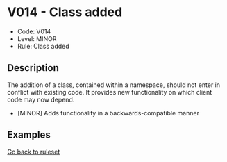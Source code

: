 # V014 - Class added

* Code: V014
* Level: MINOR
* Rule: Class added

## Description

The addition of a class, contained within a namespace, should not enter in conflict with existing code. It provides new functionality on which client code may now depend.

* [MINOR] Adds functionality in a backwards-compatible manner

## Examples

[Go back to ruleset](../README.md)